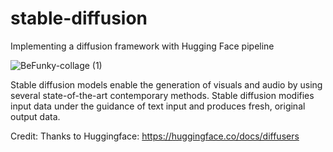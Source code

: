 # stable-diffusion
Implementing a diffusion framework with Hugging Face pipeline

![BeFunky-collage (1)](https://github.com/inuwamobarak/stable-diffusion/assets/65142149/c2d02793-da68-4d21-9867-6b24deaccc44)

Stable diffusion models enable the generation of visuals and audio by using several state-of-the-art contemporary methods. Stable diffusion modifies input data under the guidance of text input and produces fresh, original output data.


Credit: Thanks to Huggingface: https://huggingface.co/docs/diffusers
